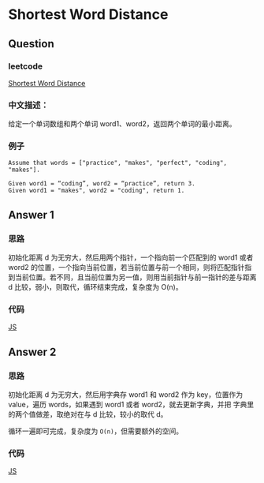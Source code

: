 # Shortest Word Distance

## Question

### leetcode

[Shortest Word Distance](https://leetcode.com/problems/shortest-word-distance/description/)

### 中文描述：

给定一个单词数组和两个单词 word1、word2，返回两个单词的最小距离。

### 例子

```
Assume that words = ["practice", "makes", "perfect", "coding", "makes"].

Given word1 = “coding”, word2 = “practice”, return 3.
Given word1 = "makes", word2 = "coding", return 1.
```

## Answer 1

### 思路

初始化距离 d 为无穷大，然后用两个指针，一个指向前一个匹配到的 word1 或者 word2 的位置，一个指向当前位置，若当前位置与前一个相同，则将匹配指针指到当前位置。若不同，且当前位置为另一值，则用当前指针与前一指针的差与距离 d 比较，弱小，则取代，循环结束完成，复杂度为 O(n)。

### 代码

[JS](main_01.js)

## Answer 2

### 思路

初始化距离 d 为无穷大，然后用字典存 word1 和 word2 作为 key，位置作为 value，遍历 words，如果遇到 word1 或者 word2，就去更新字典，并把 字典里的两个值做差，取绝对在与 d 比较，较小的取代 d。

循环一遍即可完成，复杂度为 `O(n)`，但需要额外的空间。

### 代码

[JS](main_02.js)
